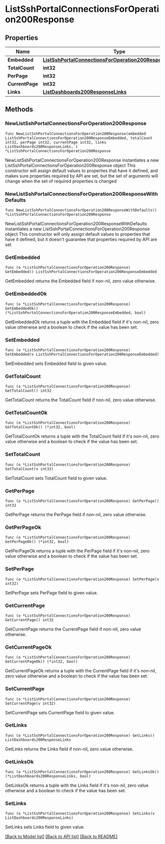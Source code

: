 # ListSshPortalConnectionsForOperation200Response

## Properties

Name | Type | Description | Notes
------------ | ------------- | ------------- | -------------
**Embedded** | [**ListSshPortalConnectionsForOperation200ResponseEmbedded**](ListSshPortalConnectionsForOperation200ResponseEmbedded.md) |  | 
**TotalCount** | **int32** |  | 
**PerPage** | **int32** |  | 
**CurrentPage** | **int32** |  | 
**Links** | [**ListDashboards200ResponseLinks**](ListDashboards200ResponseLinks.md) |  | 

## Methods

### NewListSshPortalConnectionsForOperation200Response

`func NewListSshPortalConnectionsForOperation200Response(embedded ListSshPortalConnectionsForOperation200ResponseEmbedded, totalCount int32, perPage int32, currentPage int32, links ListDashboards200ResponseLinks, ) *ListSshPortalConnectionsForOperation200Response`

NewListSshPortalConnectionsForOperation200Response instantiates a new ListSshPortalConnectionsForOperation200Response object
This constructor will assign default values to properties that have it defined,
and makes sure properties required by API are set, but the set of arguments
will change when the set of required properties is changed

### NewListSshPortalConnectionsForOperation200ResponseWithDefaults

`func NewListSshPortalConnectionsForOperation200ResponseWithDefaults() *ListSshPortalConnectionsForOperation200Response`

NewListSshPortalConnectionsForOperation200ResponseWithDefaults instantiates a new ListSshPortalConnectionsForOperation200Response object
This constructor will only assign default values to properties that have it defined,
but it doesn't guarantee that properties required by API are set

### GetEmbedded

`func (o *ListSshPortalConnectionsForOperation200Response) GetEmbedded() ListSshPortalConnectionsForOperation200ResponseEmbedded`

GetEmbedded returns the Embedded field if non-nil, zero value otherwise.

### GetEmbeddedOk

`func (o *ListSshPortalConnectionsForOperation200Response) GetEmbeddedOk() (*ListSshPortalConnectionsForOperation200ResponseEmbedded, bool)`

GetEmbeddedOk returns a tuple with the Embedded field if it's non-nil, zero value otherwise
and a boolean to check if the value has been set.

### SetEmbedded

`func (o *ListSshPortalConnectionsForOperation200Response) SetEmbedded(v ListSshPortalConnectionsForOperation200ResponseEmbedded)`

SetEmbedded sets Embedded field to given value.


### GetTotalCount

`func (o *ListSshPortalConnectionsForOperation200Response) GetTotalCount() int32`

GetTotalCount returns the TotalCount field if non-nil, zero value otherwise.

### GetTotalCountOk

`func (o *ListSshPortalConnectionsForOperation200Response) GetTotalCountOk() (*int32, bool)`

GetTotalCountOk returns a tuple with the TotalCount field if it's non-nil, zero value otherwise
and a boolean to check if the value has been set.

### SetTotalCount

`func (o *ListSshPortalConnectionsForOperation200Response) SetTotalCount(v int32)`

SetTotalCount sets TotalCount field to given value.


### GetPerPage

`func (o *ListSshPortalConnectionsForOperation200Response) GetPerPage() int32`

GetPerPage returns the PerPage field if non-nil, zero value otherwise.

### GetPerPageOk

`func (o *ListSshPortalConnectionsForOperation200Response) GetPerPageOk() (*int32, bool)`

GetPerPageOk returns a tuple with the PerPage field if it's non-nil, zero value otherwise
and a boolean to check if the value has been set.

### SetPerPage

`func (o *ListSshPortalConnectionsForOperation200Response) SetPerPage(v int32)`

SetPerPage sets PerPage field to given value.


### GetCurrentPage

`func (o *ListSshPortalConnectionsForOperation200Response) GetCurrentPage() int32`

GetCurrentPage returns the CurrentPage field if non-nil, zero value otherwise.

### GetCurrentPageOk

`func (o *ListSshPortalConnectionsForOperation200Response) GetCurrentPageOk() (*int32, bool)`

GetCurrentPageOk returns a tuple with the CurrentPage field if it's non-nil, zero value otherwise
and a boolean to check if the value has been set.

### SetCurrentPage

`func (o *ListSshPortalConnectionsForOperation200Response) SetCurrentPage(v int32)`

SetCurrentPage sets CurrentPage field to given value.


### GetLinks

`func (o *ListSshPortalConnectionsForOperation200Response) GetLinks() ListDashboards200ResponseLinks`

GetLinks returns the Links field if non-nil, zero value otherwise.

### GetLinksOk

`func (o *ListSshPortalConnectionsForOperation200Response) GetLinksOk() (*ListDashboards200ResponseLinks, bool)`

GetLinksOk returns a tuple with the Links field if it's non-nil, zero value otherwise
and a boolean to check if the value has been set.

### SetLinks

`func (o *ListSshPortalConnectionsForOperation200Response) SetLinks(v ListDashboards200ResponseLinks)`

SetLinks sets Links field to given value.



[[Back to Model list]](../README.md#documentation-for-models) [[Back to API list]](../README.md#documentation-for-api-endpoints) [[Back to README]](../README.md)


